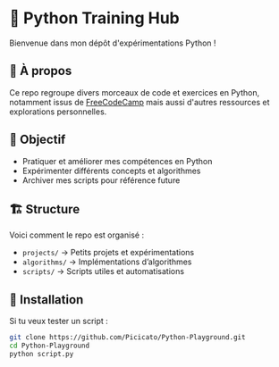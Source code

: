 # 🐍 Python Training Hub

Bienvenue dans mon dépôt d'expérimentations Python !

## 📌 À propos
Ce repo regroupe divers morceaux de code et exercices en Python, notamment issus de [FreeCodeCamp](https://www.freecodecamp.org/) mais aussi d'autres ressources et explorations personnelles.

## 🚀 Objectif
- Pratiquer et améliorer mes compétences en Python
- Expérimenter différents concepts et algorithmes
- Archiver mes scripts pour référence future

## 🏗️ Structure
Voici comment le repo est organisé :
- `projects/` → Petits projets et expérimentations
- `algorithms/` → Implémentations d’algorithmes
- `scripts/` → Scripts utiles et automatisations

## 🔧 Installation
Si tu veux tester un script :
```bash
git clone https://github.com/Picicato/Python-Playground.git
cd Python-Playground
python script.py
